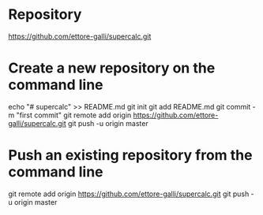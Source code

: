 Repository
==========

https://github.com/ettore-galli/supercalc.git

Create a new repository on the command line
===========================================
echo "# supercalc" >> README.md
git init
git add README.md
git commit -m "first commit"
git remote add origin https://github.com/ettore-galli/supercalc.git
git push -u origin master

Push an existing repository from the command line
=================================================
git remote add origin https://github.com/ettore-galli/supercalc.git
git push -u origin master